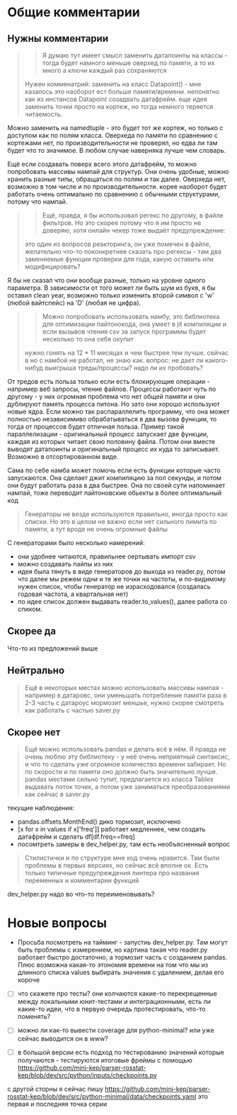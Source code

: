 Общие комментарии
=================

Нужны комментарии
-----------------

> > Я думаю тут имеет смысл заменить датапоинты на классы - тогда будет намного 
> > меньше оверхед по памяти, а то их много а ключи каждый раз сохраняются
> 
> Нужен комменатрий: заменить на класс Datapoint() - мне казалось это наоборот 
> ест больше памяти/времени. непонятно как из инстансов Datapoint созадвать 
> датафрейм. еще идея заменить точки просто на кортеж, но тогда немного 
> теряется читаемость. 

Можно заменить на namedtuple - это будет тот же кортеж, но только с доступом как
по полям класса. Оверхеда по памяти по сравнению с кортежами нет, по
производительности не проверял, но едва ли там будет что то значимое.
В любом случае наверняка лучше чем словарь.

Ещё если создавать поверх всего этого датафрейм, то можно попробовать массивы
нампай для структур. Они очень удобные, можно хранить разные типы, обращаться
по полям и так далее. Оверхеда нет, возможно в том числе и по производительности. корее наоборот будет работать очень оптимально по сравнению с обычными структурами,
потому что нампай.

> > Ещё, правда, я бы использовал регекс по другому, в файле фильтров. 
> > Но это скорее потому что я им просто не доверяю, хотя онлайн чекер тоже 
> > выдаёт предупреждение:
> 
> это один из вопросов реакторинга, он уже помечен в файле, желательно что-то 
> поконкретнее сказать про регексы - там два заменяемые функции проверки для года, 
> какую оставить или модифицировать?

Я бы не сказал что они вообще разные, только на уровне одного параметра.
В зависимости от того может ли быть шум из букв, я бы оставил clean year,
возможно только изменить второй символ с 'w' (любой вайтспейс) на 'D'
(любая не цифра).

> > Можно попробовать использовать намбу, это библиотека для оптимизации пайтонокода, 
> > она умеет в jit компиляции и если вызывов чтения csv за запуск программы будет 
> > несколько то она себя окупит
> 
> нужно гонять на 12 * 11 месяцах и чем быстрее тем лучше. сейчас в 
> но с намбой не работал, не знаю как. вопрос: не дает ли какого-нибуд выигрыша 
> треды/процессы? надо ли их пробовать?

От тредов есть польза только если есть блокирующие операции - например веб
запросы, чтение файлов. Процессы работают чуть по другому - у них огромная
проблема что нет общей памяти и они дублируют память процесса питона. Но зато
они хорошо используют новые ядра. Если можно так распараллелить программу,
что она может полностью независимиво обрабатываться в два вызова функции,
то тогда от процессов будет отличная польза. Пример такой параллелизации -
оригинальный процесс запускает две функции, каждая из которых читает свою
половину файла. Потом они вместе выводят датапоинты и оригинальный процесс их куда
то записывает. Возможно в отсортированном виде.

Сама по себе намба может помочь если есть функции которые часто запускаются.
Она сделает джит компиляцию за пол секунды, и потом они будут работать раза
в два быстрее. Она по своей сути напоминает нампай, тоже переводит пайтоновские
обьекты в более оптимальный код

> Генераторы не везде используются правильно, иногда просто как списки. Но это в целом не важно если нет 
> сильного лимита по памяти, а тут вроде не очень огромные файлы

C генераторами было несколько намерений:
- они удобнее читаются, правильнее оертывать импорт csv  
- можно создавать пайпы из них 
- идея была тянуть в виде генераторов до выхода из reader.py, потом что далее мы режем
  одни и те же точки на частоты, и по-видимому нужен список, чтобы генератор не израсходовался
  (создалась годовая частота, а квартальная нет)
- по идее список должен выдавать reader.to_values(), далее работа со спиком.  

Скорее да
----------    

Что-то из предложений выше
    
Нейтрально
----------    
    
>Ещё в некоторых местах можно использовать массивы нампая - например в датаровс, 
>они уменьшать потребление памяти раза в 2-3
часть с датароус мормозит меншье, нужно скорее смотреть как работать с частью saver.py

    
Скорее нет
----------    
> Ещё можно использовать pandas и делать всё в нём. Я правда не очень люблю эту 
> библиотеку - у неё очень неприятный синтаксис, и что то сделать уже огромное количество времени забирает. 
> Но по скорости и по памяти оно должно быть значительно лучше.
pandas меcтами сильно тупит, предлагается из класса Tables выдавать поток точек, 
а потом уже заниматься преобразованиями как сейчас в saver.py

текущие наблюдения:
- pandas.offsets.MonthEnd() дико тормозит, исключено
- [x for x in values if x['freq']] работает медленнее, чем создать датафрейм и сделать df[df.freq==freq]
- посомтреть замеры в dev_helper.py, там есть необъясненный вопрос


> Стилистички и по структуре мне код очень нравится. Там были проблемы в первых версиях, 
> но сейчас всё вполне ок. Есть только типичные предупреждения линтера про названия 
> переменных и комментарии функций

dev_helper.py надо во что-то переименовывать?

Новые вопросы
=============

- Просьба посмотреть на тайминг - запустиь dev_helper.py. Там могут быть проблемы 
  с измерением, но картина такая что reader.py работает быстро достаточно,
  а тормозит часть с созданием pandas. Плюс возможна какая-то этономия времени 
  на том что мы из длинного списка values выбирать значения с удалением, делая его короче

- [ ] что скажете про тесты? они колчаются какие-то перекрещенные между 
локальными юнит-тестами и интеграционными, есть ли какие-то идеи, что в первую 
очередь протестировать, что-то поменять?

- [ ]  можно ли как-то вывести coverage для python-minimal? или уже сейчас выводится он
в www?

- [ ] в большой версии есть подход по тестированию значений которые получаются -
тестируются итоговые фреймы с помощью 
https://github.com/mini-kep/parser-rosstat-kep/blob/dev/src/python/inputs/checkpoints.py

c другой сторны я сейчас пишу  https://github.com/mini-kep/parser-rosstat-kep/blob/dev/src/python-minimal/data/checkpoints.yaml
это первая и последняя точка серии 
